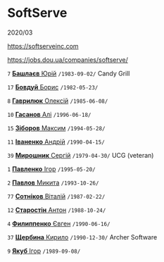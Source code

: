 # SoftServe

2020/03

https://softserveinc.com

https://jobs.dou.ua/companies/softserve/

`7` [**Башлаєв** Юрій](/players/bashlaev.yurii.19830902.jpg) `/1983-09-02/` Candy Grill

`17` [**Бовдуй** Борис](/players/bovdui.borys.19820523.jpg) `/1982-05-23/`

`8` [**Гаврилюк** Олексій](/players/gavriluk.oleksii.19850608.jpg) `/1985-06-08/`

`10` [**Гасанов** Алі](/players/gasanov.ali.19960618.jpg) `/1996-06-18/`

`15` [**Зіборов** Максим](/players/ziborov.maksim.19940528.jpg) `/1994-05-28/`

`11` [**Іваненко** Андрій](/players/ivanenko.andrii.19900415.JPG) `/1990-04-15/`

`39` [**Мирошник** Сергій](/players/miroshnik.sergii.19790430.jpg) `/1979-04-30/` UCG (veteran)

`1` [**Павленко** Ігор](/players/pavlenko.igor.19950520.jpg) `/1995-05-20/`

`2` [**Павлов** Микита](/players/pavlov.mykyta.19931026.png) `/1993-10-26/`

`77` [**Сотніков** Віталій](/players/sotnikov.vitalii.19870222.jpg) `/1987-02-22/`

`12` [**Старостін** Антон](/players/starostin.anton.19881024.jpg) `/1988-10-24/`

`4` [**Филиппенко** Євген](/players/filippenko.yevgen.19900616.jpg) `/1990-06-16/`

`37` [**Щербина** Кирило](/players/shcherbyna.kyrylo.19901230.jpg) `/1990-12-30/` Archer Software

`9` [**Якуб** Ігор](/players/yakub.igor.19890908.jpg) `/1989-09-08/`